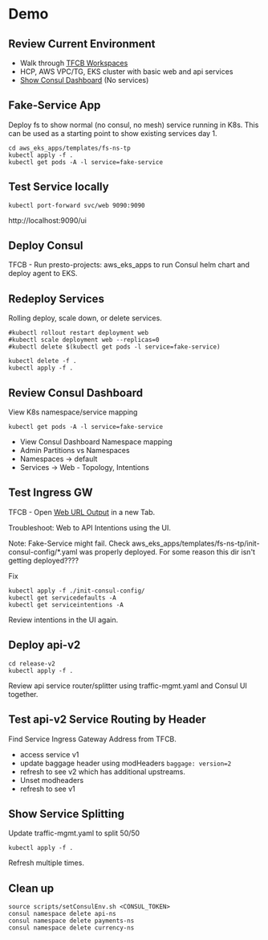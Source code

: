 # Demo

## Review Current Environment
* Walk through [TFCB Workspaces](https://app.terraform.io/app/presto-projects/workspaces)
* HCP, AWS VPC/TG, EKS cluster with basic web and api services
* [Show Consul Dashboard](https://hcpc-cluster-presto.consul.328306de-41b8-43a7-9c38-ca8d89d06b07.aws.hashicorp.cloud/ui/~api-ns/hcpc-cluster-presto/services/api/intentions) (No services)
## Fake-Service App
Deploy fs to show normal (no consul, no mesh) service running in K8s.  This can be used as a starting point to show existing services day 1.
```
cd aws_eks_apps/templates/fs-ns-tp
kubectl apply -f .
kubectl get pods -A -l service=fake-service
```
## Test Service locally
```
kubectl port-forward svc/web 9090:9090
```
http://localhost:9090/ui

## Deploy Consul
TFCB - Run presto-projects: aws_eks_apps to run Consul helm chart and deploy agent to EKS.  

## Redeploy Services
Rolling deploy, scale down, or delete services.
```
#kubectl rollout restart deployment web
#kubectl scale deployment web --replicas=0
#kubectl delete $(kubectl get pods -l service=fake-service)

kubectl delete -f .
kubectl apply -f .
```

## Review Consul Dashboard
View K8s namespace/service mapping
```
kubectl get pods -A -l service=fake-service
```

* View Consul Dashboard Namespace mapping 
* Admin Partitions vs Namespaces
* Namespaces -> default
* Services -> Web  - Topology, Intentions

## Test Ingress GW
TFCB - Open [Web URL Output](https://app.terraform.io/app/presto-projects/workspaces/aws_eks_apps) in a new Tab.

Troubleshoot: Web to API Intentions using the UI.

Note:  Fake-Service might fail.  Check aws_eks_apps/templates/fs-ns-tp/init-consul-config/*.yaml was properly deployed.  For some reason this dir isn't getting deployed????

Fix
```
kubectl apply -f ./init-consul-config/
kubectl get servicedefaults -A
kubectl get serviceintentions -A
```

Review intentions in the UI again.

## Deploy api-v2
```
cd release-v2
kubectl apply -f .
```
Review api service router/splitter using traffic-mgmt.yaml and Consul UI together.

## Test api-v2 Service Routing by Header
Find Service Ingress Gateway Address from TFCB. 
* access service v1
* update baggage header using modHeaders `baggage: version=2`
* refresh to see v2 which has additional upstreams.
* Unset modheaders
* refresh to see v1

## Show Service Splitting
Update traffic-mgmt.yaml to split 50/50
```
kubectl apply -f .
```
Refresh multiple times.

## Clean up
```
source scripts/setConsulEnv.sh <CONSUL_TOKEN>
consul namespace delete api-ns
consul namespace delete payments-ns
consul namespace delete currency-ns
```